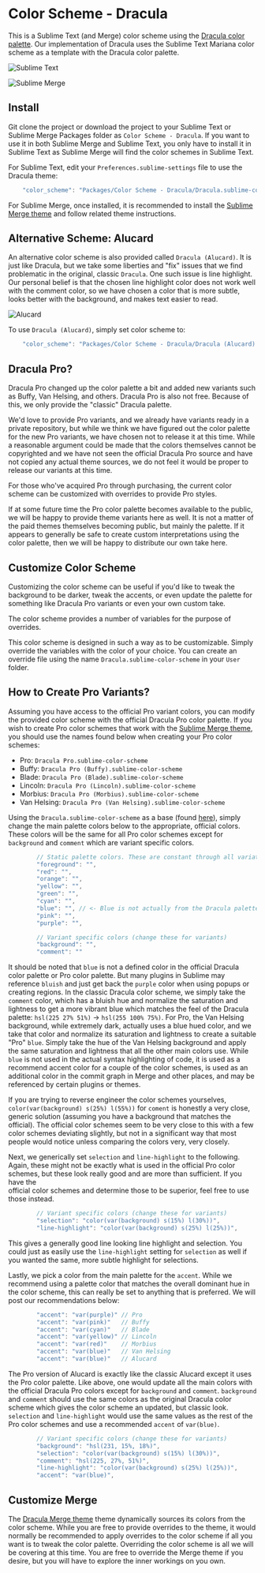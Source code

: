 # Color Scheme - Dracula

This is a Sublime Text (and Merge) color scheme using the [Dracula color palette](https://github.com/dracula/dracula-theme).
Our implementation of Dracula uses the Sublime Text Mariana color scheme as a template with the Dracula color palette.

![Sublime Text](screenshots/Text%20-%20Dracula.png)

![Sublime Merge](screenshots/Merge%20-%20Dracula.png)

## Install

Git clone the project or download the project to your Sublime Text or Sublime Merge Packages folder as
`Color Scheme - Dracula`. If you want to use it in both Sublime Merge and Sublime Text, you only have to install it in
Sublime Text as Sublime Merge will find the color schemes in Sublime Text.

For Sublime Text, edit your `Preferences.sublime-settings` file to use the Dracula theme:

```js
    "color_scheme": "Packages/Color Scheme - Dracula/Dracula.sublime-color-scheme",
```

For Sublime Merge, once installed, it is recommended to install the [Sublime Merge theme](https://github.com/facelessuser/merge-dracula-theme)
and follow related theme instructions.

## Alternative Scheme: Alucard

An alternative color scheme is also provided called `Dracula (Alucard)`. It is just like Dracula, but we take some
liberties and "fix" issues that we find problematic in the original, classic `Dracula`. One such issue is line
highlight. Our personal belief is that the chosen line highlight color does not work well with the comment color, so we
have chosen a color that is more subtle, looks better with the background, and makes text easier to read.

![Alucard](screenshots/Text%20-%20Alucard.png)

To use `Dracula (Alucard)`, simply set color scheme to:

```js
    "color_scheme": "Packages/Color Scheme - Dracula/Dracula (Alucard).sublime-color-scheme",
```

## Dracula Pro?

Dracula Pro changed up the color palette a bit and added new variants such as Buffy, Van Helsing, and others. Dracula
Pro is also not free. Because of this, we only provide the "classic" Dracula palette.

We'd love to provide Pro variants, and we already have variants ready in a private repository, but while we think we
have figured out the color palette for the new Pro variants, we have chosen not to release it at this time. While a
reasonable argument could be made that the colors themselves cannot be copyrighted and we have not seen the official
Dracula Pro source and have not copied any actual theme sources, we do not feel it would be proper to release our
variants at this time.

For those who've acquired Pro through purchasing, the current color scheme can be customized with overrides to provide
Pro styles.

If at some future time the Pro color palette becomes available to the public, we will be happy to provide theme
variants here as well. It is not a matter of the paid themes themselves becoming public, but mainly the palette. If
it appears to generally be safe to create custom interpretations using the color palette, then we will be happy to
distribute our own take here.

## Customize Color Scheme

Customizing the color scheme can be useful if you'd like to tweak the background to be darker, tweak the accents, or
even update the palette for something like Dracula Pro variants or even your own custom take.

The color scheme provides a number of variables for the purpose of overrides.

This color scheme is designed in such a way as to be customizable. Simply override the variables with the color of your
choice. You can create an override file using the name `Dracula.sublime-color-scheme` in your `User` folder.

## How to Create Pro Variants?

Assuming you have access to the official Pro variant colors, you can modify the provided color scheme with the official
Dracula Pro color palette. If you wish to create Pro color schemes that work with the [Sublime Merge theme](https://github.com/facelessuser/merge-dracula-theme), you should use the names found below when creating your Pro color schemes:

- Pro: `Dracula Pro.sublime-color-scheme`
- Buffy: `Dracula Pro (Buffy).sublime-color-scheme`
- Blade: `Dracula Pro (Blade).sublime-color-scheme`
- Lincoln: `Dracula Pro (Lincoln).sublime-color-scheme`
- Morbius: `Dracula Pro (Morbius).sublime-color-scheme`
- Van Helsing: `Dracula Pro (Van Helsing).sublime-color-scheme`

Using the `Dracula.sublime-color-scheme` as a base (found [here](https://github.com/facelessuser/sublime-dracula-scheme/blob/master/Dracula.sublime-color-scheme)),
simply change the main palette colors below to the appropriate, official colors. These colors will be the same for all
Pro color schemes except for `background` and `comment` which are variant specific colors.

```js
        // Static palette colors. These are constant through all variations.
        "foreground": "",
        "red": "",
        "orange": "",
        "yellow": "",
        "green": "",
        "cyan": "",
        "blue": "", // <- Blue is not actually from the Dracula palette per se. See below for more info.
        "pink": "",
        "purple": "",

        // Variant specific colors (change these for variants)
        "background": "",
        "comment": ""
```

It should be noted that `blue` is not a defined color in the official Dracula color palette or Pro color palette. But
many plugins in Sublime may reference `bluish` and just get back the `purple` color when using popups or creating
regions. In the classic Dracula color scheme, we simply take the `comment` color, which has a bluish hue and normalize
the saturation and lightness to get a more vibrant blue which matches the feel of the Dracula palette:
`hsl(225 27% 51%)` -> `hsl(255 100% 75%)`. For Pro, the Van Helsing background, while extremely dark, actually uses a
blue hued color, and we take that color and normalize its saturation and lightness to create a suitable "Pro" `blue`.
Simply take the hue of the Van Helsing background and apply the same saturation and lightness that all the other main
colors use. While `blue` is not used in the actual syntax highlighting of code, it is used as a recommend accent color
for a couple of the color schemes, is used as an additional color in the commit graph in Merge and other places, and
may be referenced by certain plugins or themes.

If you are trying to reverse engineer the color schemes yourselves, `color(var(background) s(25%) l(55%))` for `coment`
is honestly a very close, generic solution (assuming you have a background that matches the official). The official
color schemes seem to be very close to this with a few color schemes deviating slightly, but not in a significant way
that most people would notice unless comparing the colors very, very closely.

Next, we generically set `selection` and `line-highlight` to the following. Again, these might not be exactly what is
used in the official Pro color schemes, but these look really good and are more than sufficient. If you have the\
official color schemes and determine those to be superior, feel free to use those instead.

```js
        // Variant specific colors (change these for variants)
        "selection": "color(var(background) s(15%) l(30%))",
        "line-highlight": "color(var(background) s(25%) l(25%))",
```

This gives a generally good line looking line highlight and selection. You could just as easily use the `line-highlight`
setting for `selection` as well if you wanted the same, more subtle highlight for selections.

Lastly, we pick a color from the main palette for the `accent`. While we recommend using a palette color that matches
the overall dominant hue in the color scheme, this can really be set to anything that is preferred. We will post our
recommendations below:

```js
        "accent": "var(purple)" // Pro
        "accent": "var(pink)"   // Buffy
        "accent": "var(cyan)"   // Blade
        "accent": "var(yellow)" // Lincoln
        "accent": "var(red)"    // Morbius
        "accent": "var(blue)"   // Van Helsing
        "accent": "var(blue)"   // Alucard
```

The Pro version of Alucard is exactly like the classic Alucard except it uses the Pro color palette. Like above, one
would update all the main colors with the official Dracula Pro colors except for `background` and `comment`.
`background` and `comment` should use the same colors as the original Dracula color scheme which gives the color scheme
an updated, but classic look. `selection` and `line-highlight` would use the same values as the rest of the Pro color
schemes and use a recommended `accent` of `var(blue)`.

```js
        // Variant specific colors (change these for variants)
        "background": "hsl(231, 15%, 18%)",
        "selection": "color(var(background) s(15%) l(30%))",
        "comment": "hsl(225, 27%, 51%)",
        "line-highlight": "color(var(background) s(25%) l(25%))",
        "accent": "var(blue)",
```

## Customize Merge

The [Dracula Merge theme](https://github.com/facelessuser/merge-dracula-theme) theme dynamically sources its colors
from the color scheme. While you are free to provide overrides to the theme, it would normally be recommended to apply
overrides to the color scheme if all you want is to tweak the color palette. Overriding the color scheme is all we will
be covering at this time. You are free to override the Merge theme if you desire, but you will have to explore the inner
workings on you own.
